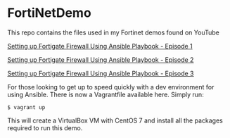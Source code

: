# FortiNetDemo
This repo contains the files used in my Fortinet demos found on YouTube

[Setting up Fortigate Firewall Using Ansible Playbook - Episode 1](https://www.youtube.com/watch?v=ehxF5DVZPoc)

[Setting up Fortigate Firewall Using Ansible Playbook - Episode 2](https://www.youtube.com/watch?v=GqwRov972ng)

[Setting up Fortigate Firewall Using Ansible Playbook - Episode 3](https://www.youtube.com/watch?v=98OvpGRzVpo)


For those looking to get up to speed quickly with a dev environment for using Ansible. There is now a Vagrantfile available here. Simply run:
```shell
$ vagrant up
```

This will create a VirtualBox VM with CentOS 7 and install all the packages required to run this demo.